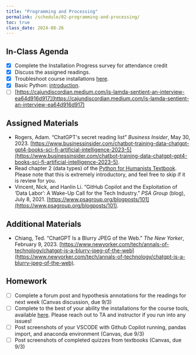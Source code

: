 ```yaml
---
title: "Programming and Processing"
permalink: /schedule/02-programming-and-processing/
toc: true
class_date: 2024-08-26
---
```


## In-Class Agenda

- [x] Complete the Installation Progress survey for attendance credit
- [x] Discuss the assigned readings.
- [x] Troubleshoot course installations [here]({{site.baseurl}}//materials/introducing-humanities-computing/01-course-tools/).
- [x] Basic Python: [introduction](https://python-textbook.pythonhumanities.com/01_intro/01_02-02_data.html#what-is-data).
- [ ] [https://cajundiscordian.medium.com/is-lamda-sentient-an-interview-ea64d916d917](https://cajundiscordian.medium.com/is-lamda-sentient-an-interview-ea64d916d917)

## Assigned Materials

- Rogers, Adam. “ChatGPT's secret reading list” *Business Insider*, May 30, 2023. [https://www.businessinsider.com/chatbot-training-data-chatgpt-gpt4-books-sci-fi-artificial-intelligence-2023-5](https://www.businessinsider.com/chatbot-training-data-chatgpt-gpt4-books-sci-fi-artificial-intelligence-2023-5).
- Read chapter 2 (data types) of the [Python for Humanists Textbook]([https://www.theverge.com/22684730/students-file-folder-directory-structure-education-gen-z](https://python-textbook.pythonhumanities.com/01_intro/01_02-02_data.html#what-is-data)). Please note that this is extremely introductory, and feel free to skip if it is review for you. 
- Vincent, Nick, and Hanlin Li. “GitHub Copilot and the Exploitation of ‘Data Labor’: A Wake-Up Call for the Tech Industry.” *PSA Group* (blog), July 8, 2021. [https://www.psagroup.org/blogposts/101](https://www.psagroup.org/blogposts/101).

## Additional Materials

- Chiang, Ted. “ChatGPT Is a Blurry JPEG of the Web.” *The New Yorker*, February 9, 2023. [https://www.newyorker.com/tech/annals-of-technology/chatgpt-is-a-blurry-jpeg-of-the-web](https://www.newyorker.com/tech/annals-of-technology/chatgpt-is-a-blurry-jpeg-of-the-web).

## Homework

- [ ] Complete a forum post and hypothesis annotations for the readings for next week (Canvas discussion, due 9/3)
- [ ] Complete to the best of your ability the installations for the course tools, available [here]({{site.baseurl}}//materials/introducing-humanities-computing/01-course-tools/). Please reach out to TA and instructor if you run into any issues!
- [ ] Post screenshots of your VSCODE with Github Copilot running, pandas import, and anaconda environment (Canvas, due 9/3)
- [ ] Post screenshots of completed quizzes from textbooks (Canvas, due 9/3)
